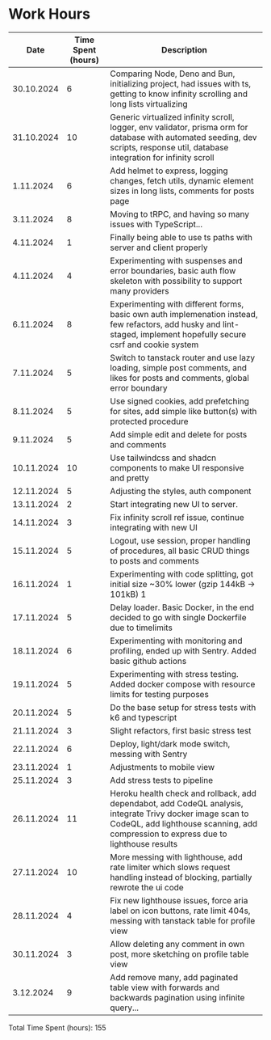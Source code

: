 # Work Hours

| Date       | Time Spent (hours) | Description                                                                                                                                                                                       |
| ---------- | ------------------ | ------------------------------------------------------------------------------------------------------------------------------------------------------------------------------------------------- |
| 30.10.2024 | 6                  | Comparing Node, Deno and Bun, initializing project, had issues with ts, getting to know infinity scrolling and long lists virtualizing                                                            |
| 31.10.2024 | 10                 | Generic virtualized infinity scroll, logger, env validator, prisma orm for database with automated seeding, dev scripts, response util, database integration for infinity scroll                  |
| 1.11.2024  | 6                  | Add helmet to express, logging changes, fetch utils, dynamic element sizes in long lists, comments for posts page                                                                                 |
| 3.11.2024  | 8                  | Moving to tRPC, and having so many issues with TypeScript...                                                                                                                                      |
| 4.11.2024  | 1                  | Finally being able to use ts paths with server and client properly                                                                                                                                |
| 4.11.2024  | 4                  | Experimenting with suspenses and error boundaries, basic auth flow skeleton with possibility to support many providers                                                                            |
| 6.11.2024  | 8                  | Experimenting with different forms, basic own auth implemenation instead, few refactors, add husky and lint-staged, implement hopefully secure csrf and cookie system                             |
| 7.11.2024  | 5                  | Switch to tanstack router and use lazy loading, simple post comments, and likes for posts and comments, global error boundary                                                                     |
| 8.11.2024  | 5                  | Use signed cookies, add prefetching for sites, add simple like button(s) with protected procedure                                                                                                 |
| 9.11.2024  | 5                  | Add simple edit and delete for posts and comments                                                                                                                                                 |
| 10.11.2024 | 10                 | Use tailwindcss and shadcn components to make UI responsive and pretty                                                                                                                            |
| 12.11.2024 | 5                  | Adjusting the styles, auth component                                                                                                                                                              |
| 13.11.2024 | 2                  | Start integrating new UI to server.                                                                                                                                                               |
| 14.11.2024 | 3                  | Fix infinity scroll ref issue, continue integrating with new UI                                                                                                                                   |
| 15.11.2024 | 5                  | Logout, use session, proper handling of procedures, all basic CRUD things to posts and comments                                                                                                   |
| 16.11.2024 | 1                  | Experimenting with code splitting, got initial size ~30% lower (gzip 144kB -> 101kB) 1                                                                                                            |
| 17.11.2024 | 5                  | Delay loader. Basic Docker, in the end decided to go with single Dockerfile due to timelimits                                                                                                     |
| 18.11.2024 | 6                  | Experimenting with monitoring and profiling, ended up with Sentry. Added basic github actions                                                                                                     |
| 19.11.2024 | 5                  | Experimenting with stress testing. Added docker compose with resource limits for testing purposes                                                                                                 |
| 20.11.2024 | 5                  | Do the base setup for stress tests with k6 and typescript                                                                                                                                         |
| 21.11.2024 | 3                  | Slight refactors, first basic stress test                                                                                                                                                         |
| 22.11.2024 | 6                  | Deploy, light/dark mode switch, messing with Sentry                                                                                                                                               |
| 23.11.2024 | 1                  | Adjustments to mobile view                                                                                                                                                                        |
| 25.11.2024 | 3                  | Add stress tests to pipeline                                                                                                                                                                      |
| 26.11.2024 | 11                 | Heroku health check and rollback, add dependabot, add CodeQL analysis, integrate Trivy docker image scan to CodeQL, add lighthouse scanning, add compression to express due to lighthouse results |
| 27.11.2024 | 10                 | More messing with lighthouse, add rate limiter which slows request handling instead of blocking, partially rewrote the ui code                                                                    |
| 28.11.2024 | 4                  | Fix new lighthouse issues, force aria label on icon buttons, rate limit 404s, messing with tanstack table for profile view                                                                        |
| 30.11.2024 | 3                  | Allow deleting any comment in own post, more sketching on profile table view                                                                                                                      |
| 3.12.2024  | 9                  | Add remove many, add paginated table view with forwards and backwards pagination using infinite query...                                                                                          |

Total Time Spent (hours): 155
